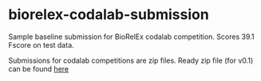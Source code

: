 # biorelex-codalab-submission
Sample baseline submission for BioRelEx codalab competition.
Scores 39.1 Fscore on test data.

Submissions for codalab competitions are zip files.
Ready zip file (for v0.1) can be found [here](https://github.com/YerevaNN/biorelex-codalab-submission/archive/v0.1.zip)
